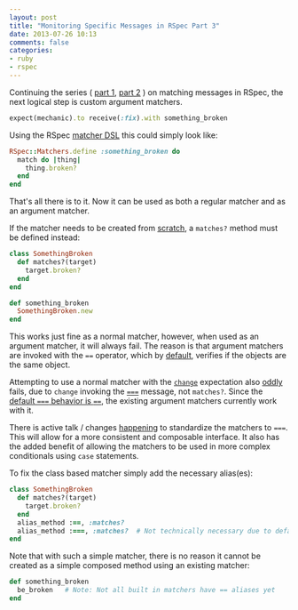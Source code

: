 ```yaml
---
layout: post
title: "Monitoring Specific Messages in RSpec Part 3"
date: 2013-07-26 10:13
comments: false
categories:
- ruby
- rspec
---
```


Continuing the series (
[part 1](http://aaronkromer.com/blog/2013-07-17-monitoring-specific-messages-in-rspec.html),
[part 2](http://aaronkromer.com/blog/2013-07-24-monitoring-specific-messages-in-rspec-part-2.html)
) on matching messages in RSpec, the next logical step is custom argument
matchers.

```ruby
expect(mechanic).to receive(:fix).with something_broken
```

Using the RSpec [matcher DSL](https://www.relishapp.com/rspec/rspec-expectations/v/2-14/docs/custom-matchers)
this could simply look like:

```ruby
RSpec::Matchers.define :something_broken do
  match do |thing|
    thing.broken?
  end
end
```

That's all there is to it. Now it can be used as both a regular matcher and as
an argument matcher.

If the matcher needs to be created from
[scratch](http://rubydoc.info/gems/rspec-expectations/RSpec/Matchers), a
`matches?` method must be defined instead:

```ruby
class SomethingBroken
  def matches?(target)
    target.broken?
  end
end

def something_broken
  SomethingBroken.new
end
```

This works just fine as a normal matcher, however, when used as an argument
matcher, it will always fail. The reason is that argument matchers are invoked
with the `==` operator, which by [default](http://ruby-doc.org/core-2.0/BasicObject.html#method-i-3D-3D),
verifies if the objects are the same object.

Attempting to use a normal matcher with the
[`change`](https://www.relishapp.com/rspec/rspec-expectations/v/2-14/docs/built-in-matchers/expect-change)
expectation also
[oddly](https://github.com/rspec/rspec-expectations/issues/276) fails, due to
`change` invoking the
[`===`](http://aaronkromer.com/blog/2012-10-12-equals-equals-equals-the-forgotten-equality.html)
message, not `matches?`. Since the [default `===` behavior is
`==`](http://ruby-doc.org/core-2.0/Object.html#method-i-3D-3D-3D), the existing
argument matchers currently work with it.

There is active talk / changes
[happening](https://github.com/rspec/rspec-expectations/issues/280) to
standardize the matchers to `===`. This will allow for a more consistent and
composable interface. It also has the added benefit of allowing the matchers to
be used in more complex conditionals using `case` statements.

To fix the class based matcher simply add the necessary alias(es):

```ruby
class SomethingBroken
  def matches?(target)
    target.broken?
  end
  alias_method :==, :matches?
  alias_method :===, :matches?  # Not technically necessary due to default ==
end
```

Note that with such a simple matcher, there is no reason it cannot be created
as a simple composed method using an existing matcher:

```ruby
def something_broken
  be_broken   # Note: Not all built in matchers have == aliases yet
end
```
